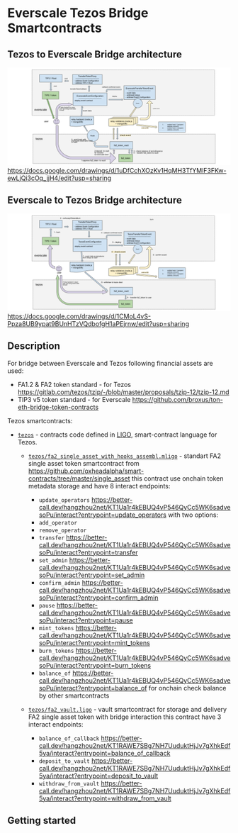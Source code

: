 # Everscale Tezos Bridge Smartcontracts

## Tezos to Everscale Bridge architecture
![Tezos to Everscale Bridge architecture](BridgeTezosEver.png)
https://docs.google.com/drawings/d/1uDfCchXOzKv1HqMH3TfYMlF3FKw-ewLjQi3cOq_jjH4/edit?usp=sharing

## Everscale to Tezos Bridge architecture
![Everscale to Tezos Bridge architecture](BridgeEverTezos.png)
https://docs.google.com/drawings/d/1CMoL4vS-Ppza8UB9ypat9BUnHTzVQdbofgH1aPEjrnw/edit?usp=sharing

## Description
For bridge between Everscale and Tezos following financial assets are used:
 * FA1.2 & FA2 token standard - for Tezos https://gitlab.com/tezos/tzip/-/blob/master/proposals/tzip-12/tzip-12.md
 * TIP3 v5 token standard - for Everscale https://github.com/broxus/ton-eth-bridge-token-contracts

Tezos smartcontracts:
 - [`tezos`](tezos/) - contracts code defined in [LIGO](https://ligolang.org/),
   smart-contract language for Tezos.
   - [`tezos/fa2_single_asset_with_hooks_assembl.mligo`](tezos/fa2_single_asset_with_hooks_assembl.mligo) - standart FA2 single asset token smartcontract from https://github.com/oxheadalpha/smart-contracts/tree/master/single_asset
     this contract use onchain token metadata storage and have 8 interact endpoints:
     - `update_operators`  https://better-call.dev/hangzhou2net/KT1Ua1r4kEBUQ4vP546QyCc5WK6sadvesoPu/interact?entrypoint=update_operators with two options:
      - `add_operator`
      - `remove_operator`
     - `transfer`  https://better-call.dev/hangzhou2net/KT1Ua1r4kEBUQ4vP546QyCc5WK6sadvesoPu/interact?entrypoint=transfer
     - `set_admin`  https://better-call.dev/hangzhou2net/KT1Ua1r4kEBUQ4vP546QyCc5WK6sadvesoPu/interact?entrypoint=set_admin
     - `confirm_admin`  https://better-call.dev/hangzhou2net/KT1Ua1r4kEBUQ4vP546QyCc5WK6sadvesoPu/interact?entrypoint=confirm_admin
     - `pause`  https://better-call.dev/hangzhou2net/KT1Ua1r4kEBUQ4vP546QyCc5WK6sadvesoPu/interact?entrypoint=pause
     - `mint_tokens`  https://better-call.dev/hangzhou2net/KT1Ua1r4kEBUQ4vP546QyCc5WK6sadvesoPu/interact?entrypoint=mint_tokens
     - `burn_tokens`  https://better-call.dev/hangzhou2net/KT1Ua1r4kEBUQ4vP546QyCc5WK6sadvesoPu/interact?entrypoint=burn_tokens
     - `balance_of`  https://better-call.dev/hangzhou2net/KT1Ua1r4kEBUQ4vP546QyCc5WK6sadvesoPu/interact?entrypoint=balance_of for onchain check balance by other smartcontracts

   - [`tezos/fa2_vault.ligo`](tezos/fa2_vault.ligo) - vault smartcontract for storage and delivery FA2 single asset token with bridge interaction
   this contract have 3 interact endpoints:
     - `balance_of_callback` https://better-call.dev/hangzhou2net/KT1RAWE7SBg7NH7UuduktHjJv7gXhkEdf5ya/interact?entrypoint=balance_of_callback
     - `deposit_to_vault` https://better-call.dev/hangzhou2net/KT1RAWE7SBg7NH7UuduktHjJv7gXhkEdf5ya/interact?entrypoint=deposit_to_vault
     - `withdraw_from_vault` https://better-call.dev/hangzhou2net/KT1RAWE7SBg7NH7UuduktHjJv7gXhkEdf5ya/interact?entrypoint=withdraw_from_vault


## Getting started
